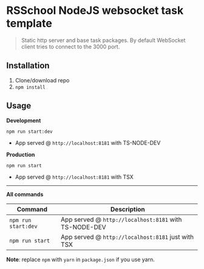# RSSchool NodeJS websocket task template
> Static http server and base task packages. 
> By default WebSocket client tries to connect to the 3000 port.

## Installation
1. Clone/download repo
2. `npm install`

## Usage
**Development**

`npm run start:dev`

* App served @ `http://localhost:8181` with TS-NODE-DEV

**Production**

`npm run start`

* App served @ `http://localhost:8181` with TSX

---

**All commands**

| Command             | Description                                           |
|---------------------|-------------------------------------------------------|
| `npm run start:dev` | App served @ `http://localhost:8181` with TS-NODE-DEV |
| `npm run start`     | App served @ `http://localhost:8181` just with TSX    |

**Note**: replace `npm` with `yarn` in `package.json` if you use yarn.
